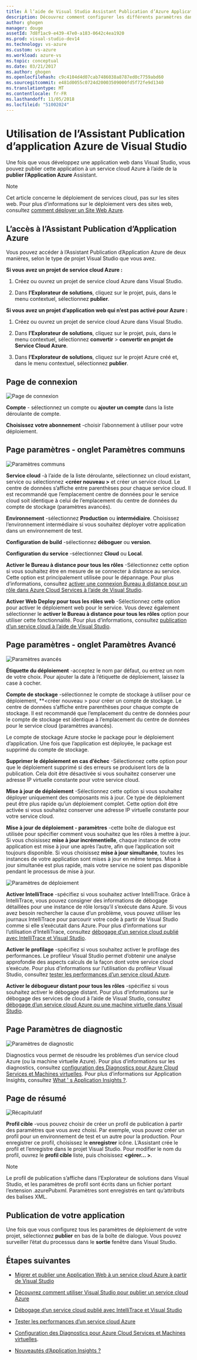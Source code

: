 ```yaml
---
title: À l’aide de Visual Studio Assistant Publication d’Azure Application | Microsoft Docs
description: Découvrez comment configurer les différents paramètres dans le Visual Studio Assistant Publication d’Azure Application
author: ghogen
manager: douge
assetId: 7d8f1ac9-e439-47e0-a183-0642c4ea1920
ms.prod: visual-studio-dev14
ms.technology: vs-azure
ms.custom: vs-azure
ms.workload: azure-vs
ms.topic: conceptual
ms.date: 03/21/2017
ms.author: ghogen
ms.openlocfilehash: c9c4104d4d07cab7486038a8787ed0c7759abd60
ms.sourcegitcommit: e481d0055c0724d20003509000fd5f72fe9d1340
ms.translationtype: MT
ms.contentlocale: fr-FR
ms.lasthandoff: 11/05/2018
ms.locfileid: "51002024"
---
```

# <a name="using-the-visual-studio-publish-azure-application-wizard"></a>Utilisation de l’Assistant Publication d’application Azure de Visual Studio

Une fois que vous développez une application web dans Visual Studio, vous pouvez publier cette application à un service cloud Azure à l’aide de la **publier l’Application Azure** Assistant.

> [!Note]
> Cet article concerne le déploiement de services cloud, pas sur les sites web. Pour plus d’informations sur le déploiement vers des sites web, consultez [comment déployer un Site Web Azure](https://social.msdn.microsoft.com/Search/windowsazure?query=How%20to%20Deploy%20an%20Azure%20Web%20Site&Refinement=138&ac=4#refinementChanges=117&pageNumber=1&showMore=false).

## <a name="accessing-the-publish-azure-application-wizard"></a>L’accès à l’Assistant Publication d’Application Azure

Vous pouvez accéder à l’Assistant Publication d’Application Azure de deux manières, selon le type de projet Visual Studio que vous avez.

**Si vous avez un projet de service cloud Azure :**

1. Créez ou ouvrez un projet de service cloud Azure dans Visual Studio.

1. Dans **l’Explorateur de solutions**, cliquez sur le projet, puis, dans le menu contextuel, sélectionnez **publier**.

**Si vous avez un projet d’application web qui n’est pas activé pour Azure :**

1. Créez ou ouvrez un projet de service cloud Azure dans Visual Studio.

1. Dans **l’Explorateur de solutions**, cliquez sur le projet, puis, dans le menu contextuel, sélectionnez **convertir** > **convertir en projet de Service Cloud Azure**. 

1. Dans **l’Explorateur de solutions**, cliquez sur le projet Azure créé et, dans le menu contextuel, sélectionnez **publier**.

## <a name="sign-in-page"></a>Page de connexion

![Page de connexion](./media/vs-azure-tools-publish-azure-application-wizard/sign-in.png)

**Compte** - sélectionnez un compte ou **ajouter un compte** dans la liste déroulante de compte.

**Choisissez votre abonnement** -choisir l’abonnement à utiliser pour votre déploiement.

## <a name="settings-page---common-settings-tab"></a>Page paramètres - onglet Paramètres communs

![Paramètres communs](./media/vs-azure-tools-publish-azure-application-wizard/settings-common-settings.png)

**Service cloud** -à l’aide de la liste déroulante, sélectionnez un cloud existant, service ou sélectionnez  **&lt;créer nouveau >** et créer un service cloud. Le centre de données s’affiche entre parenthèses pour chaque service cloud. Il est recommandé que l’emplacement centre de données pour le service cloud soit identique à celui de l’emplacement du centre de données du compte de stockage (paramètres avancés).

**Environnement** -sélectionnez **Production** ou **intermédiaire**. Choisissez l’environnement intermédiaire si vous souhaitez déployer votre application dans un environnement de test. 

**Configuration de build** -sélectionnez **déboguer** ou **version**.

**Configuration du service** -sélectionnez **Cloud** ou **Local**.

**Activer le Bureau à distance pour tous les rôles** -Sélectionnez cette option si vous souhaitez être en mesure de se connecter à distance au service. Cette option est principalement utilisée pour le dépannage. Pour plus d’informations, consultez [activer une connexion Bureau à distance pour un rôle dans Azure Cloud Services à l’aide de Visual Studio](/azure/cloud-services/cloud-services-role-enable-remote-desktop-visual-studio).

**Activer Web Deploy pour tous les rôles web** -Sélectionnez cette option pour activer le déploiement web pour le service. Vous devez également sélectionner le **activer le Bureau à distance pour tous les rôles** option pour utiliser cette fonctionnalité. Pour plus d’informations, consultez [publication d’un service cloud à l’aide de Visual Studio](vs-azure-tools-publishing-a-cloud-service.md).

## <a name="settings-page---advanced-settings-tab"></a>Page paramètres - onglet Paramètres Avancé

![Paramètres avancés](./media/vs-azure-tools-publish-azure-application-wizard/settings-advanced-settings.png)

**Étiquette du déploiement** -acceptez le nom par défaut, ou entrez un nom de votre choix. Pour ajouter la date à l’étiquette de déploiement, laissez la case à cocher. 

**Compte de stockage** -sélectionnez le compte de stockage à utiliser pour ce déploiement, **&lt;créer nouveau > pour créer un compte de stockage. Le centre de données s’affiche entre parenthèses pour chaque compte de stockage. Il est recommandé que l’emplacement du centre de données pour le compte de stockage est identique à l’emplacement du centre de données pour le service cloud (paramètres avancés).

Le compte de stockage Azure stocke le package pour le déploiement d’application. Une fois que l’application est déployée, le package est supprimé du compte de stockage.

**Supprimer le déploiement en cas d’échec** -Sélectionnez cette option pour que le déploiement supprimé si des erreurs se produisent lors de la publication. Cela doit être désactivée si vous souhaitez conserver une adresse IP virtuelle constante pour votre service cloud.

**Mise à jour de déploiement** -Sélectionnez cette option si vous souhaitez déployer uniquement des composants mis à jour. Ce type de déploiement peut être plus rapide qu’un déploiement complet. Cette option doit être activée si vous souhaitez conserver une adresse IP virtuelle constante pour votre service cloud. 

**Mise à jour de déploiement - paramètres** -cette boîte de dialogue est utilisée pour spécifier comment vous souhaitez que les rôles à mettre à jour. Si vous choisissez **mise à jour incrémentielle**, chaque instance de votre application est mise à jour une après l’autre, afin que l’application soit toujours disponible. Si vous choisissez **mise à jour simultanée**, toutes les instances de votre application sont mises à jour en même temps. Mise à jour simultanée est plus rapide, mais votre service ne soient pas disponible pendant le processus de mise à jour.

![Paramètres de déploiement](./media/vs-azure-tools-publish-azure-application-wizard/deployment-settings.png)

**Activer IntelliTrace** -spécifiez si vous souhaitez activer IntelliTrace. Grâce à IntelliTrace, vous pouvez consigner des informations de débogage détaillées pour une instance de rôle lorsqu’il s’exécute dans Azure. Si vous avez besoin rechercher la cause d’un problème, vous pouvez utiliser les journaux IntelliTrace pour parcourir votre code à partir de Visual Studio comme si elle s’exécutait dans Azure. Pour plus d’informations sur l’utilisation d’IntelliTrace, consultez [débogage d’un service cloud publié avec IntelliTrace et Visual Studio](./vs-azure-tools-intellitrace-debug-published-cloud-services.md).

**Activer le profilage** -spécifiez si vous souhaitez activer le profilage des performances. Le profileur Visual Studio permet d’obtenir une analyse approfondie des aspects calculs de la façon dont votre service cloud s’exécute. Pour plus d’informations sur l’utilisation du profileur Visual Studio, consultez [tester les performances d’un service cloud Azure](./vs-azure-tools-performance-profiling-cloud-services.md).

**Activer le débogueur distant pour tous les rôles** -spécifiez si vous souhaitez activer le débogage distant. Pour plus d’informations sur le débogage des services de cloud à l’aide de Visual Studio, consultez [débogage d’un service cloud Azure ou une machine virtuelle dans Visual Studio](./vs-azure-tools-debug-cloud-services-virtual-machines.md).

## <a name="diagnostics-settings-page"></a>Page Paramètres de diagnostic

![Paramètres de diagnostic](./media/vs-azure-tools-publish-azure-application-wizard/diagnostic-settings.png)

Diagnostics vous permet de résoudre les problèmes d’un service cloud Azure (ou la machine virtuelle Azure). Pour plus d’informations sur les diagnostics, consultez [configuration des Diagnostics pour Azure Cloud Services et Machines virtuelles](./vs-azure-tools-diagnostics-for-cloud-services-and-virtual-machines.md). Pour plus d’informations sur Application Insights, consultez [What ' s Application Insights ?](/azure/application-insights/app-insights-overview.md).

## <a name="summary-page"></a>Page de résumé

![Récapitulatif](./media/vs-azure-tools-publish-azure-application-wizard/summary.png)

**Profil cible** -vous pouvez choisir de créer un profil de publication à partir des paramètres que vous avez choisi. Par exemple, vous pouvez créer un profil pour un environnement de test et un autre pour la production. Pour enregistrer ce profil, choisissez le **enregistrer** icône. L’Assistant crée le profil et l’enregistre dans le projet Visual Studio. Pour modifier le nom du profil, ouvrez le **profil cible** liste, puis choisissez  **&lt;gérer... &gt;**.

   > [!Note]
   > Le profil de publication s’affiche dans l’Explorateur de solutions dans Visual Studio, et les paramètres de profil sont écrits dans un fichier portant l’extension .azurePubxml. Paramètres sont enregistrés en tant qu’attributs des balises XML.

## <a name="publishing-your-application"></a>Publication de votre application

Une fois que vous configurez tous les paramètres de déploiement de votre projet, sélectionnez **publier** en bas de la boîte de dialogue. Vous pouvez surveiller l’état du processus dans le **sortie** fenêtre dans Visual Studio.

## <a name="next-steps"></a>Étapes suivantes

- [Migrer et publier une Application Web à un service cloud Azure à partir de Visual Studio](./vs-azure-tools-migrate-publish-web-app-to-cloud-service.md)

- [Découvrez comment utiliser Visual Studio pour publier un service cloud Azure](./vs-azure-tools-publishing-a-cloud-service.md)

- [Débogage d’un service cloud publié avec IntelliTrace et Visual Studio](./vs-azure-tools-intellitrace-debug-published-cloud-services.md)

- [Tester les performances d’un service cloud Azure](./vs-azure-tools-performance-profiling-cloud-services.md)

- [Configuration des Diagnostics pour Azure Cloud Services et Machines virtuelles](./vs-azure-tools-diagnostics-for-cloud-services-and-virtual-machines.md).

- [Nouveautés d’Application Insights ?](/azure/application-insights/app-insights-overview.md)